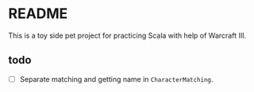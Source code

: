 # README

This is a toy side pet project for practicing Scala with help of Warcraft III.

## todo

- [ ] Separate matching and getting name in `CharacterMatching`.